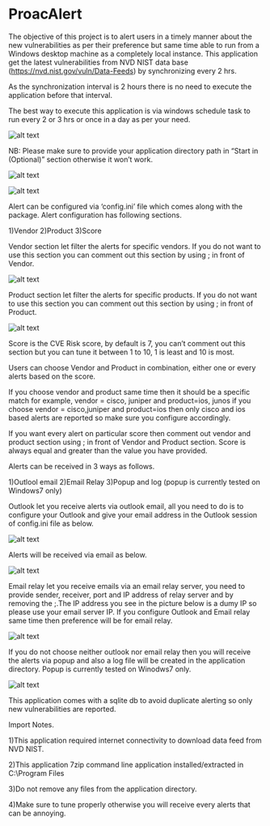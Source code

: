 # ProacAlert
The objective of this project is to alert users in a timely manner about the new vulnerabilities as per their preference but same time able to run from a Windows desktop machine as a completely local instance. This application get the latest vulnerabilities from NVD NIST data base (https://nvd.nist.gov/vuln/Data-Feeds) by synchronizing every 2 hrs. 

As the synchronization interval is 2 hours there is no need to execute the application before that interval.

The best way to execute this application is via windows schedule task to run every 2 or 3 hrs or once in a day as per your need. 

![alt text](https://s20.postimg.org/fbgml2ykt/sctask1.png)

NB: Please make sure to provide your application directory path in “Start in (Optional)” section otherwise it won’t work.

![alt text](https://s20.postimg.org/oj8v1vst9/sctask2.png)

![alt text](https://s20.postimg.org/m1x3unj7h/sctask3.png)

Alert can be configured via ‘config.ini’ file which comes along with the package. Alert configuration has following sections.

1)Vendor 
2)Product
3)Score

Vendor section let filter the alerts for specific vendors. If you do not want to use this section you can comment out this section by using ; in front of Vendor.

![alt text](https://s20.postimg.org/oxa712csd/conf1.png)

Product section let filter the alerts for specific products. If you do not want to use this section you can comment out this section by using ; in front of Product.

![alt text](https://s20.postimg.org/6uh4a01jx/conf3.png)

Score is the CVE Risk score, by default is 7, you can’t comment out this section but you can tune it between 1 to 10, 1 is  least and 10 is most.

Users can choose Vendor and Product in combination, either one or every alerts based on the score.

If you choose vendor and product same time then it should be a specific match for example, vendor = cisco, juniper and product=ios, junos if you choose vendor = cisco,juniper and product=ios then only cisco and ios based alerts are reported so make sure you configure accordingly.

If you want every alert on particular score then comment out vendor and product section using ; in front of Vendor and Product section. Score is always equal and greater than the value you have provided.

Alerts can be received in 3 ways as follows.

1)Outlool email
2)Email Relay
3)Popup and log (popup is currently tested on Windows7 only)

Outlook let you receive alerts via outlook email, all you need to do is to configure your Outlook and give your email address in the Outlook session of config.ini file as below.

![alt text](https://s20.postimg.org/ldo9bqn2l/conf4.png)

Alerts will be received via email as below.

![alt text](https://s20.postimg.org/mfyfualbh/al1.png)

Email relay let you receive emails via an email relay server, you need to provide sender, receiver, port and IP address of relay server and by removing the ;.The IP address you see in the picture below is a dumy IP so please use your email server IP. If you configure Outlook and Email relay same time then preference will be for email relay.

![alt text](https://s20.postimg.org/f1941e4fh/conf5.png)

If you do not choose neither outlook nor email relay then you will receive the alerts via popup and also a log file will be created in the application directory. Popup is currently tested on Winodws7 only.

![alt text](https://s20.postimg.org/6vr238vm5/al2.png)

This application comes with a sqlite db to avoid duplicate alerting so only new vulnerabilities are reported.

Import Notes.

1)This application required internet connectivity to download data feed from NVD NIST.

2)This application 7zip command line application installed/extracted in C:\Program Files

3)Do not remove any files from the application directory.

4)Make sure to tune properly otherwise you will receive every alerts that can be annoying.



